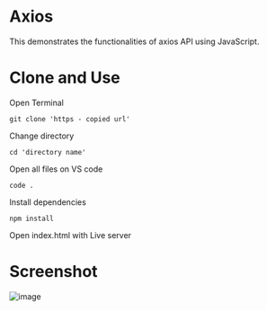 # Axios

This demonstrates the functionalities of axios API using JavaScript.

# Clone and Use 

  Open Terminal 
  
    git clone 'https - copied url'

  Change directory  

    cd 'directory name'

  Open all files on VS code  

    code .
    
  Install dependencies

    npm install
    
  Open index.html with Live server
  
# Screenshot

![image](https://user-images.githubusercontent.com/37767811/148608223-679aa936-ae38-4be4-baed-e48f9f2a6802.png)



